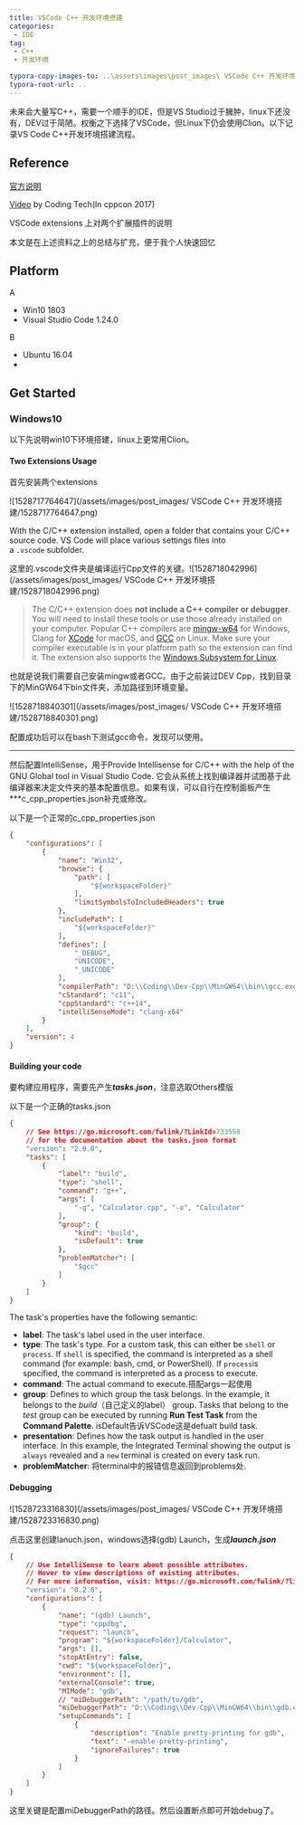 ```yaml
---
title: VSCode C++ 开发环境搭建
categories:
 - IDE
tag:
 - C++
 - 开发环境

typora-copy-images-to: ..\assets\images\post_images\ VSCode C++ 开发环境搭建
typora-root-url: ..
---
```


未来会大量写C++，需要一个顺手的IDE，但是VS Studio过于臃肿，linux下还没有，DEV过于简陋。权衡之下选择了VSCode，但Linux下仍会使用Clion。以下记录VS Code C++开发环境搭建流程。

## Reference

[官方说明](https://code.visualstudio.com/docs/languages/cpp)

[Video](https://www.youtube.com/watch?v=X7CXjKGi_ro&list=LL7_p7EM4Syl7Htj33GlpRQQ&index=2&t=0s) by Coding Tech(In cppcon 2017)

VSCode extensions 上对两个扩展插件的说明

本文是在上述资料之上的总结与扩充，便于我个人快速回忆

## Platform

A

* Win10  1803
* Visual Studio Code 1.24.0

B

* Ubuntu 16.04
* 

## Get Started

### Windows10

以下先说明win10下环境搭建，linux上更常用Clion。

#### Two Extensions Usage

首先安装两个extensions

![1528717764647](/assets/images/post_images/ VSCode C++ 开发环境搭建/1528717764647.png)

With the C/C++ extension installed, open a folder that contains your C/C++ source code. VS Code will place various settings files into a `.vscode` subfolder. 

这里的.vscode文件夹是编译运行Cpp文件的关键。![1528718042996](/assets/images/post_images/ VSCode C++ 开发环境搭建/1528718042996.png)

> The C/C++ extension does **not include a C++ compiler or debugger**. You will need to install these tools or use those already installed on your computer. Popular C++ compilers are [mingw-w64](http://www.mingw-w64.org/) for Windows, Clang for [XCode](https://developer.apple.com/xcode/) for macOS, and [GCC](https://gcc.gnu.org/) on Linux. Make sure your compiler executable is in your platform path so the extension can find it. The extension also supports the [Windows Subsystem for Linux](https://github.com/Microsoft/vscode-cpptools/blob/master/Documentation/LanguageServer/Windows%20Subsystem%20for%20Linux.md). 

也就是说我们需要自己安装mingw或者GCC。由于之前装过DEV Cpp，找到目录下的MinGW64下bin文件夹，添加路径到环境变量。

![1528718840301](/assets/images/post_images/ VSCode C++ 开发环境搭建/1528718840301.png)

配置成功后可以在bash下测试gcc命令，发现可以使用。

-----

然后配置IntelliSense，用于Provide Intellisense for C/C++ with the help of the GNU Global tool in Visual Studio Code. 它会从系统上找到编译器并试图基于此编译器来决定文件夹的基本配置信息。如果有误，可以自行在控制面板产生***c_cpp_properties.json补充或修改。

以下是一个正常的c_cpp_properties.json

```json
{
    "configurations": [
        {
            "name": "Win32",
            "browse": {
                "path": [
                    "${workspaceFolder}"
                ],
                "limitSymbolsToIncludedHeaders": true
            },
            "includePath": [
                "${workspaceFolder}"
            ],
            "defines": [
                "_DEBUG",
                "UNICODE",
                "_UNICODE"
            ],
            "compilerPath": "D:\\Coding\\Dev-Cpp\\MinGW64\\bin\\gcc.exe",
            "cStandard": "c11",
            "cppStandard": "c++14",
            "intelliSenseMode": "clang-x64"
        }
    ],
    "version": 4
}
```

####  Building your code

要构建应用程序，需要先产生***tasks.json***，注意选取Others模版

以下是一个正确的tasks.json

```json
{
    // See https://go.microsoft.com/fwlink/?LinkId=733558
    // for the documentation about the tasks.json format
    "version": "2.0.0",
    "tasks": [
        {
            "label": "build",
            "type": "shell",
            "command": "g++",
            "args": [
                "-g", "Calculator.cpp", "-o", "Calculator"
            ],
            "group": {
                "kind": "build",
                "isDefault": true
            },
            "problemMatcher": [
                "$gcc"
            ]
        }
    ]
}

```

The task's properties have the following semantic:

- **label**: The task's label used in the user interface.
- **type**: The task's type. For a custom task, this can either be `shell` or `process`. If `shell` is specified, the command is interpreted as a shell command (for example: bash, cmd, or PowerShell). If `process`is specified, the command is interpreted as a process to execute.
- **command**: The actual command to execute.搭配args一起使用
- **group**: Defines to which group the task belongs. In the example, it belongs to the *build*（自己定义的label） group. Tasks that belong to the *test* group can be executed by running **Run Test Task** from the **Command Palette**. isDefault告诉VSCode这是defualt build task.
- **presentation**: Defines how the task output is handled in the user interface. In this example, the Integrated Terminal showing the output is `always` revealed and a `new` terminal is created on every task run.
- **problemMatcher**: 将terminal中的报错信息返回到problems处.

#### Debugging

![1528723316830](/assets/images/post_images/ VSCode C++ 开发环境搭建/1528723316830.png)

点击这里创建lanuch.json，windows选择(gdb) Launch，生成***launch.json***

```json
{
    // Use IntelliSense to learn about possible attributes.
    // Hover to view descriptions of existing attributes.
    // For more information, visit: https://go.microsoft.com/fwlink/?linkid=830387
    "version": "0.2.0",
    "configurations": [
        {
            "name": "(gdb) Launch",
            "type": "cppdbg",
            "request": "launch",
            "program": "${workspaceFolder}/Calculator",
            "args": [],
            "stopAtEntry": false,
            "cwd": "${workspaceFolder}",
            "environment": [],
            "externalConsole": true,
            "MIMode": "gdb",
            // "miDebuggerPath": "/path/to/gdb",
            "miDebuggerPath": "D:\\Coding\\Dev-Cpp\\MinGW64\\bin\\gdb.exe",
            "setupCommands": [
                {
                    "description": "Enable pretty-printing for gdb",
                    "text": "-enable-pretty-printing",
                    "ignoreFailures": true
                }
            ]
        }
    ]
}
```

这里关键是配置miDebuggerPath的路径。然后设置断点即可开始debug了。